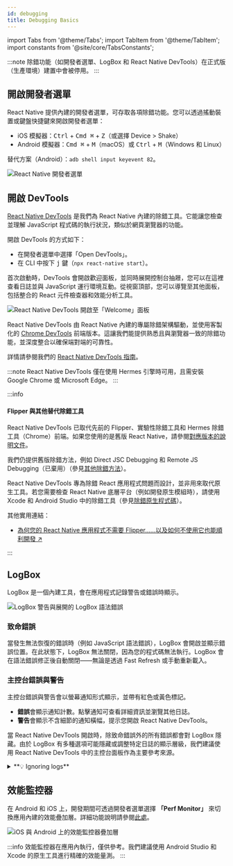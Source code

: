 ```yaml
---
id: debugging
title: Debugging Basics
---
```


import Tabs from '@theme/Tabs'; import TabItem from '@theme/TabItem'; import constants from '@site/core/TabsConstants';

:::note
除錯功能（如開發者選單、LogBox 和 React Native DevTools）在正式版（生產環境）建置中會被停用。
:::

## 開啟開發者選單

React Native 提供內建的開發者選單，可存取各項除錯功能。您可以透過搖動裝置或鍵盤快捷鍵來開啟開發者選單：

- iOS 模擬器：<kbd>Ctrl</kbd> + <kbd>Cmd ⌘</kbd> + <kbd>Z</kbd>（或選擇 Device > Shake）
- Android 模擬器：<kbd>Cmd ⌘</kbd> + <kbd>M</kbd>（macOS）或 <kbd>Ctrl</kbd> + <kbd>M</kbd>（Windows 和 Linux）

替代方案（Android）：`adb shell input keyevent 82`。

![React Native 開發者選單](/docs/assets/debugging-dev-menu-076.jpg)

## 開啟 DevTools

[React Native DevTools](./react-native-devtools) 是我們為 React Native 內建的除錯工具。它能讓您檢查並理解 JavaScript 程式碼的執行狀況，類似於網頁瀏覽器的功能。

開啟 DevTools 的方式如下：

- 在開發者選單中選擇「Open DevTools」。
- 在 CLI 中按下 <kbd>j</kbd> 鍵（`npx react-native start`）。

首次啟動時，DevTools 會開啟歡迎面板，並同時展開控制台抽屜，您可以在這裡查看日誌並與 JavaScript 運行環境互動。從視窗頂部，您可以導覽至其他面板，包括整合的 React 元件檢查器和效能分析工具。

![React Native DevTools 開啟至「Welcome」面板](/docs/assets/debugging-rndt-welcome.jpg)

React Native DevTools 由 React Native 內建的專屬除錯架構驅動，並使用客製化的 [Chrome DevTools](https://developer.chrome.com/docs/devtools) 前端版本。這讓我們能提供熟悉且與瀏覽器一致的除錯功能，並深度整合以確保端對端的可靠性。

詳情請參閱我們的 [React Native DevTools 指南](./react-native-devtools)。

:::note
React Native DevTools 僅在使用 Hermes 引擎時可用，且需安裝 Google Chrome 或 Microsoft Edge。
:::

:::info

#### Flipper 與其他替代除錯工具

React Native DevTools 已取代先前的 Flipper、實驗性除錯工具和 Hermes 除錯工具（Chrome）前端。如果您使用的是舊版 React Native，請參閱[對應版本的說明文件](/versions)。

我們仍提供舊版除錯方法，例如 Direct JSC Debugging 和 Remote JS Debugging（已棄用）（參見[其他除錯方法](./other-debugging-methods)）。

React Native DevTools 專為除錯 React 應用程式問題而設計，並非用來取代原生工具。若您需要檢查 React Native 底層平台（例如開發原生模組時），請使用 Xcode 和 Android Studio 中的除錯工具（參見[除錯原生程式碼](/docs/next/debugging-native-code)）。

其他實用連結：

- <a href="https://shift.infinite.red/why-you-dont-need-flipper-in-your-react-native-app-and-how-to-get-by-without-it-3af461955109" target="_blank">為何您的 React Native 應用程式不需要 Flipper……以及如何不使用它也能順利開發&nbsp;↗</a>

:::

## LogBox

LogBox 是一個內建工具，會在應用程式記錄警告或錯誤時顯示。

![LogBox 警告與展開的 LogBox 語法錯誤](/docs/assets/debugging-logbox-076.jpg)

### 致命錯誤

當發生無法恢復的錯誤時（例如 JavaScript 語法錯誤），LogBox 會開啟並顯示錯誤位置。在此狀態下，LogBox 無法關閉，因為您的程式碼無法執行。LogBox 會在語法錯誤修正後自動關閉——無論是透過 Fast Refresh 或手動重新載入。

### 主控台錯誤與警告

主控台錯誤與警告會以螢幕通知形式顯示，並帶有紅色或黃色標記。

- **錯誤**會顯示通知計數。點擊通知可查看詳細資訊並瀏覽其他日誌。
- **警告**會顯示不含細節的通知橫幅，提示您開啟 React Native DevTools。

當 React Native DevTools 開啟時，除致命錯誤外的所有錯誤都會對 LogBox 隱藏。由於 LogBox 有多種選項可能隱藏或調整特定日誌的顯示層級，我們建議使用 React Native DevTools 中的主控台面板作為主要參考來源。

<details>
<summary>**💡 Ignoring logs**</summary>

LogBox can be configured via the `LogBox` API.

```js
import {LogBox} from 'react-native';
```

#### Ignore all logs

LogBox notifications can be disabled using `LogBox.ignoreAllLogs()`. This can be useful in situations such as giving product demos.

```js
LogBox.ignoreAllLogs();
```

#### Ignore specific logs

Notifications can be disabled on a per-log basis via `LogBox.ignoreLogs()`. This can be useful for noisy warnings or those that cannot be fixed, e.g. in a third-party dependency.

```js
LogBox.ignoreLogs([
  // Exact message
  'Warning: componentWillReceiveProps has been renamed',

  // Substring or regex match
  /GraphQL error: .*/,
]);
```

:::note

LogBox will treat certain errors from React as warnings, which will mean they don't display as an in-app error notification. Advanced users can change this behaviour by customising LogBox's warning filter using [`LogBoxData.setWarningFilter()`](https://github.com/facebook/react-native/blob/d334f4d77eea538dff87fdcf2ebc090246cfdbb0/packages/react-native/Libraries/LogBox/Data/LogBoxData.js#L338).

:::

</details>

## 效能監控器

在 Android 和 iOS 上，開發期間可透過開發者選單選擇 **「Perf Monitor」** 來切換應用內建的效能疊加層。詳細功能說明請參閱[此處](/docs/performance)。

![iOS 與 Android 上的效能監控器疊加層](/docs/assets/debugging-performance-monitor.jpg)

:::info
效能監控器在應用內執行，僅供參考。我們建議使用 Android Studio 和 Xcode 的原生工具進行精確的效能量測。
:::